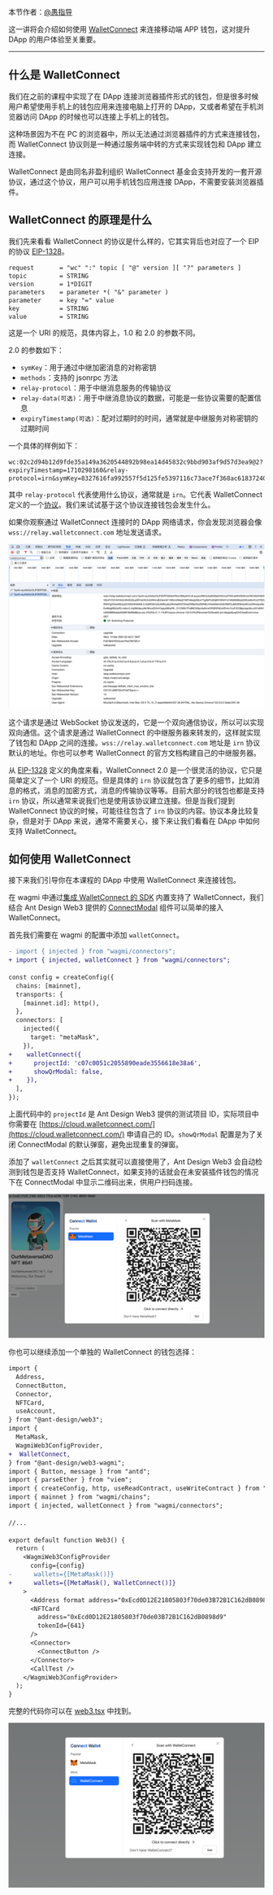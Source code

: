 本节作者：[@愚指导](https://x.com/yudao1024)

这一讲将会介绍如何使用 [WalletConnect](https://walletconnect.com/) 来连接移动端 APP 钱包，这对提升 DApp 的用户体验至关重要。

---

## 什么是 WalletConnect

我们在之前的课程中实现了在 DApp 连接浏览器插件形式的钱包，但是很多时候用户希望使用手机上的钱包应用来连接电脑上打开的 DApp，又或者希望在手机浏览器访问 DApp 的时候也可以连接上手机上的钱包。

这种场景因为不在 PC 的浏览器中，所以无法通过浏览器插件的方式来连接钱包，而 WalletConnect 协议则是一种通过服务端中转的方式来实现钱包和 DApp 建立连接。

WalletConnect 是由同名非盈利组织 WalletConnect 基金会支持开发的一套开源协议，通过这个协议，用户可以用手机钱包应用连接 DApp，不需要安装浏览器插件。

## WalletConnect 的原理是什么

我们先来看看 WalletConnect 的协议是什么样的，它其实背后也对应了一个 EIP 的协议 [EIP-1328](https://eips.ethereum.org/EIPS/eip-1328)。

```
request       = "wc" ":" topic [ "@" version ][ "?" parameters ]
topic         = STRING
version       = 1*DIGIT
parameters    = parameter *( "&" parameter )
parameter     = key "=" value
key           = STRING
value         = STRING
```

这是一个 URI 的规范，具体内容上，1.0 和 2.0 的参数不同。

2.0 的参数如下：

- `symKey`：用于通过中继加密消息的对称密钥
- `methods`：支持的 jsonrpc 方法
- `relay-protocol`：用于中继消息服务的传输协议
- `relay-data(可选)`：用于中继消息协议的数据，可能是一些协议需要的配置信息
- `expiryTimestamp(可选)`：配对过期时的时间，通常就是中继服务对称密钥的过期时间

一个具体的样例如下：

```
wc:02c2d94b12d9fde35a149a3620544892b98ea14d45832c9bbd903af9d57d3ea9@2?expiryTimestamp=1710298160&relay-protocol=irn&symKey=8327616fa992557f5d125fe5397116c73ace7f368ac6183724052b1bcb917414
```

其中 `relay-protocol` 代表使用什么协议，通常就是 `irn`。它代表 WalletConnect 定义的一个[协议](https://specs.walletconnect.com/2.0/specs/servers/relay/relay-server-rpc)。我们来试试基于这个协议连接钱包会发生什么。

如果你观察通过 WalletConnect 连接时的 DApp 网络请求，你会发现浏览器会像 `wss://relay.walletconnect.com` 地址发送请求。

![wallet](./img/walletnetwork.png)

这个请求是通过 WebSocket 协议发送的，它是一个双向通信协议，所以可以实现双向通信。这个请求是通过 WalletConnect 的中继服务器来转发的，这样就实现了钱包和 DApp 之间的连接。`wss://relay.walletconnect.com` 地址是 `irn` 协议默认的地址。你也可以参考 WalletConnect 的官方文档构建自己的中继服务器。

从 [EIP-1328](https://eips.ethereum.org/EIPS/eip-1328) 定义的角度来看，WalletConnect 2.0 是一个很灵活的协议，它只是简单定义了一个 URI 的规范。但是具体的 `irn` 协议就包含了更多的细节，比如消息的格式，消息的加密方式，消息的传输协议等等。目前大部分的钱包也都是支持 `irn` 协议，所以通常来说我们也是使用该协议建立连接。但是当我们提到 WalletConnect 协议的时候，可能往往包含了 `irn` 协议的内容。协议本身比较复杂，但是对于 DApp 来说，通常不需要关心，接下来让我们看看在 DApp 中如何支持 WalletConnect。

## 如何使用 WalletConnect

接下来我们引导你在本课程的 DApp 中使用 WalletConnect 来连接钱包。

在 wagmi 中通过[集成 WalletConnect 的 SDK](https://wagmi.sh/core/api/connectors/walletConnect) 内置支持了 WalletConnect，我们结合 Ant Design Web3 提供的 [ConnectModal](https://web3.ant.design/components/connect-modal-cn) 组件可以简单的接入 WalletConnect。

首先我们需要在 wagmi 的配置中添加 `walletConnect`。

```diff
- import { injected } from "wagmi/connectors";
+ import { injected, walletConnect } from "wagmi/connectors";

const config = createConfig({
  chains: [mainnet],
  transports: {
    [mainnet.id]: http(),
  },
  connectors: [
    injected({
      target: "metaMask",
    }),
+    walletConnect({
+      projectId: 'c07c0051c2055890eade3556618e38a6',
+      showQrModal: false,
+    }),
  ],
});
```

上面代码中的 `projectId` 是 Ant Design Web3 提供的测试项目 ID，实际项目中你需要在 [https://cloud.walletconnect.com/](https://cloud.walletconnect.com/) 申请自己的 ID。`showQrModal` 配置是为了关闭 ConnectModal 的默认弹窗，避免出现重复的弹窗。

添加了 `walletConnect` 之后其实就可以直接使用了，Ant Design Web3 会自动检测到钱包是否支持 WalletConnect，如果支持的话就会在未安装插件钱包的情况下在 ConnectModal 中显示二维码出来，供用户扫码连接。

![walletqrcode](./img/walletqrcode.png)

你也可以继续添加一个单独的 WalletConnect 的钱包选择：

```diff
import {
  Address,
  ConnectButton,
  Connector,
  NFTCard,
  useAccount,
} from "@ant-design/web3";
import {
  MetaMask,
  WagmiWeb3ConfigProvider,
+  WalletConnect,
} from "@ant-design/web3-wagmi";
import { Button, message } from "antd";
import { parseEther } from "viem";
import { createConfig, http, useReadContract, useWriteContract } from "wagmi";
import { mainnet } from "wagmi/chains";
import { injected, walletConnect } from "wagmi/connectors";

//...

export default function Web3() {
  return (
    <WagmiWeb3ConfigProvider
      config={config}
-      wallets={[MetaMask()]}
+      wallets={[MetaMask(), WalletConnect()]}
    >
      <Address format address="0xEcd0D12E21805803f70de03B72B1C162dB0898d9" />
      <NFTCard
        address="0xEcd0D12E21805803f70de03B72B1C162dB0898d9"
        tokenId={641}
      />
      <Connector>
        <ConnectButton />
      </Connector>
      <CallTest />
    </WagmiWeb3ConfigProvider>
  );
}
```

完整的代码你可以在 [web3.tsx](./web3.tsx) 中找到。

![walletconnect](./img/walletconnect.png)
